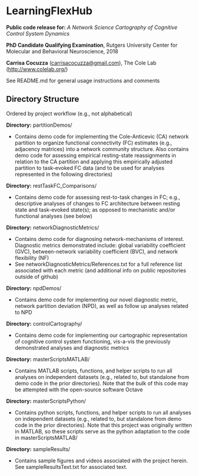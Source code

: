 # LearningFlexHub
**Public code release for:** *A Network Science Cartography of Cognitive Control System Dynamics*

**PhD Candidate Qualifying Examination**, Rutgers University Center for Molecular and Behavioral Neuroscience, 2018

**Carrisa Cocuzza** (carrisacocuzza@gmail.com), The Cole Lab (http://www.colelab.org/)

See README.md for general usage instructions and comments

## Directory Structure
Ordered by project workflow (e.g., not alphabetical)

**Directory:** partitionDemos/

- Contains demo code for implementing the Cole-Anticevic (CA) network partition to organize functional connectivity (FC) estimates (e.g., adjacency matrices) into a network community structure. Also contains demo code for assessing empirical resting-state reassignments in relation to the CA partition and applying this empirically adjusted partition to task-evoked FC data (and to be used for analyses represented in the following directories) 

**Directory:** restTaskFC_Comparisons/

- Contains demo code for assessing rest-to-task changes in FC; e.g., descriptive analyses of changes to FC architecture between resting state and task-evoked state(s); as opposed to mechanistic and/or functional analyses (see below) 

**Directory:** networkDiagnosticMetrics/

- Contains demo code for diagnosing network-mechanisms of interest. Diagnostic metrics demonstrated include: global variability coefficient (GVC), between-network variability coefficient (BVC), and network flexibility (NF) 
- See networkDiagnosticMetrics/References.txt for a full reference list associated with each metric (and additional info on public repositories outside of github) 

**Directory:** npdDemos/

- Contains demo code for implementing our novel diagnostic metric, network partition deviation (NPD), as well as follow up analyses related to NPD 

**Directory:** controlCartography/

- Contains demo code for implementing our cartographic representation of cognitive control system functioning, vis-a-vis the previously demonstrated analyses and diagnostic metrics 

**Directory:** masterScriptsMATLAB/

- Contains MATLAB scripts, functions, and helper scripts to run all analyses on independent datasets (e.g., related to, but standalone from demo code in the prior directories). Note that the bulk of this code may be attempted with the open-source software Octave 

**Directory:** masterScriptsPython/

- Contains python scripts, functions, and helper scripts to run all analyses on independent datasets (e.g., related to, but standalone from demo code in the prior directories). Note that this project was originally written in MATLAB, so these scripts serve as the python adaptation to the code in masterScriptsMATLAB/

**Directory:** sampleResults/

- Contains sample figures and videos associated with the project herein. See sampleResultsText.txt for associated text. 

